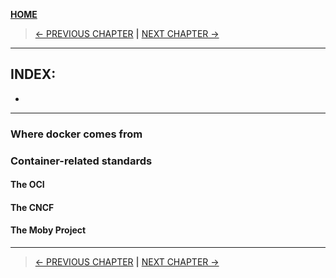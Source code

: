 [__HOME__](../../README.md)

> [<- PREVIOUS CHAPTER](./1-introduction.md) __|__ [NEXT CHAPTER ->](./3-theory.md)
---


## INDEX:
- 

---

### Where docker comes from

### Container-related standards

#### The OCI

#### The CNCF

#### The Moby Project

---
> [<- PREVIOUS CHAPTER](./1-introduction.md) __|__ [NEXT CHAPTER ->](./3-theory.md)